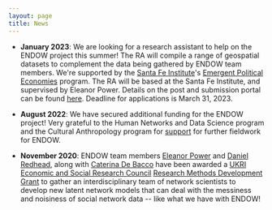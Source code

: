 ```yaml
---
layout: page
title: News
---
```


- **January 2023**: We are looking for a research assistant to help on the ENDOW project this summer! The RA will compile a range of geospatial datasets to complement the data being gathered by ENDOW team members. We're supported by the [Santa Fe Institute](https://www.santafe.edu/)'s [Emergent Political Economies](https://www.santafe.edu/research/themes/emergent-political-economies) program. The RA will be based at the Santa Fe Institute, and supervised by Eleanor Power. Details on the post and submission portal can be found [here](https://santafe.edu/about/jobs/research-assistant-epe). Deadline for applications is March 31, 2023. 

- **August 2022**: We have secured additional funding for the ENDOW project! Very grateful to the Human Networks and Data Science program and the Cultural Anthropology program for [support](https://www.nsf.gov/awardsearch/showAward?AWD_ID=2218861&HistoricalAwards=false) for further fieldwork for ENDOW. 

- **November 2020**: ENDOW team members [Eleanor Power](https://eapower.github.io/) and [Daniel Redhead](https://www.eva.mpg.de/ecology/staff/daniel-redhead.html), along with [Caterina De Bacco](https://cdebacco.com/) have been awarded a [UKRI Economic and Social Research Council](https://esrc.ukri.org/) [Research Methods Development Grant](https://gtr.ukri.org/projects?ref=ES%2FV006495%2F1) to gather an interdisciplinary team of network scientists to develop new latent network models that can deal with the messiness and noisiness of social network data -- like what we have with ENDOW! 

